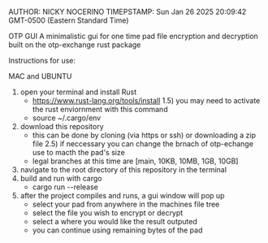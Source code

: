 AUTHOR: NICKY NOCERINO
TIMEPSTAMP: Sun Jan 26 2025 20:09:42 GMT-0500 (Eastern Standard Time)

OTP GUI
A minimalistic gui for one time pad file encryption and decryption
built on the otp-exchange rust package

Instructions for use:

MAC and UBUNTU

1) open your terminal and install Rust
   - https://www.rust-lang.org/tools/install
1.5) you may need to activate the rust enviornment with this command
   - source ~/.cargo/env
2) download this repository
   - this can be done by cloning (via https or ssh) or downloading a zip file
2.5) if neccessary you can change the brnach of otp-echange use to macth the
     pad's size
   - legal branches at this time are [main, 10KB, 10MB, 1GB, 10GB]
3) navigate to the root directory of this repository in the terminal
4) build and run with cargo
   - cargo run --release
5) after the project compiles and runs, a gui window will pop up
   - select your pad from anywhere in the machines file tree
   - select the file you wish to encrypt or decrypt
   - select a where you would like the result outputed
   - you can continue using remaining bytes of the pad

